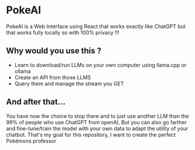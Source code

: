 # PokeAI
PokeAI is a Web Interface using React that works exactly like ChatGPT but that works fully locally so with 100% privacy !!!

## Why would you use this ?
- Learn to download/run LLMs on your own computer using llama.cpp or ollama
- Create an API from those LLMS
- Query them and manage the stream you GET

## And after that...
You have now the choice to stop there and to just use another LLM than the 99% of people who use ChatGPT from openAI,
But you can also go farther and fine-tune/train the model with your own data to adapt the utility of your chatbot.
That's my goal for this repository, I want to create the perfect Pokémons professor

